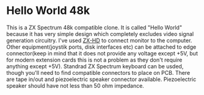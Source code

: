 # Hello World 48k

This is a ZX Spectrum 48k compatible clone. It is called "Hello World" because it has very simple design which completely excludes video signal generation circuitry. I've used [ZX-HD](https://www.bytedelight.com/?product=zx-hd-hdmi-interface-rasperry-pi-zero-complete-set) to connect monitor to the computer. Other equipment(joystik ports, disk interfaces etc) can be attached to edge connector(keep in mind that it does not provide any voltage except +5V, but for modern extension cards this is not a problem as they don't require anything except +5V). Standrad ZX Spectrum keyboard can be usded, though you'll need to find compatible connectors to place on PCB. There are tape in/out and piezoelectric speaker connector available. Piezoelectric speaker should have not less than 50 ohm impedance.

